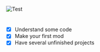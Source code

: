 ![Test](https://i.imgur.com/HkWyEiD.png)
#
- [x] Understand some code
- [x] Make your first mod
- [x] Have several unfinished projects
#
